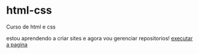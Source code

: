 # html-css
 Curso de html e css

estou aprendendo a criar sites e agora vou gerenciar repositorios!
<a href="https://vicente-sergio-tati.github.io/html-css/projectos/ex001/Desafios/Android%20-%20Copia.html">executar a pagina</a> 
